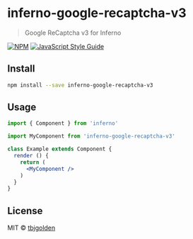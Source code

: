 # inferno-google-recaptcha-v3

> Google ReCaptcha v3 for Inferno

[![NPM](https://img.shields.io/npm/v/inferno-google-recaptcha-v3.svg)](https://www.npmjs.com/package/inferno-google-recaptcha-v3) [![JavaScript Style Guide](https://img.shields.io/badge/code_style-standard-brightgreen.svg)](https://standardjs.com)

## Install

```bash
npm install --save inferno-google-recaptcha-v3
```

## Usage

```jsx
import { Component } from 'inferno'

import MyComponent from 'inferno-google-recaptcha-v3'

class Example extends Component {
  render () {
    return (
      <MyComponent />
    )
  }
}
```

## License

MIT © [tbjgolden](https://github.com/tbjgolden)
